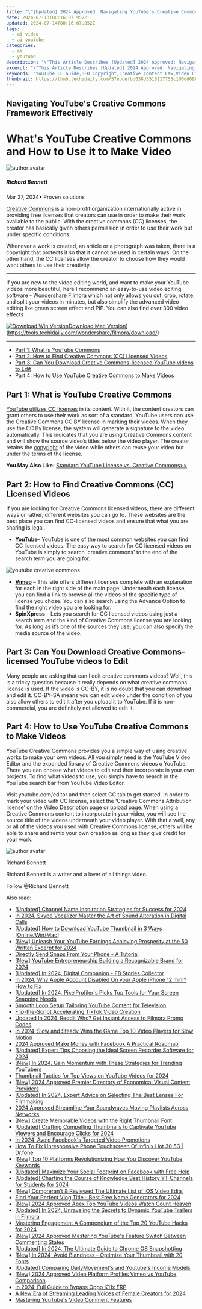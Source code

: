```yaml
---
title: "\"[Updated] 2024 Approved  Navigating YouTube's Creative Commons Framework Effectively\""
date: 2024-07-13T00:16:07.952Z
updated: 2024-07-14T00:16:07.952Z
tags:
  - ai video
  - ai youtube
categories:
  - ai
  - youtube
description: "\"This Article Describes [Updated] 2024 Approved: Navigating YouTube's Creative Commons Framework Effectively\""
excerpt: "\"This Article Describes [Updated] 2024 Approved: Navigating YouTube's Creative Commons Framework Effectively\""
keywords: "YouTube CC Guide,SEO Copyright,Creative Content Law,Video Licensing Basics,Digital Media Rights,YouTube Policy Insight,Content Sharing Ethics"
thumbnail: https://thmb.techidaily.com/57ebcefbd038d5518117756c100dd6989f85e0e6cff4615a7e12084a4473983a.jpg
---
```


## Navigating YouTube's Creative Commons Framework Effectively

# What's YouTube Creative Commons and How to Use it to Make Video

![author avatar](https://images.wondershare.com/filmora/article-images/richard-bennett.jpg)

##### Richard Bennett

 Mar 27, 2024• Proven solutions

[Creative Commons](https://creativecommons.org/) is a non-profit organization internationally active in providing free licenses that creators can use in order to make their work available to the public. With the creative commons (CC) licenses, the creator has basically given others permission in order to use their work but under specific conditions.

Whenever a work is created, an article or a photograph was taken, there is a copyright that protects it so that it cannot be used in certain ways. On the other hand, the CC licenses allow the creator to choose how they would want others to use their creativity.

---

If you are new to the video editing world, and want to make your YouTube videos more beautiful, here I recommend an easy-to-use video editing software - [Wondershare Filmora](https://tools.techidaily.com/wondershare/filmora/download/) which not only allows you cut, crop, rotate, and split your videos in minutes, but also simplify the advanced video editing like green screen effect and PIP. You can also find over 300 video effects

[![Download Win Version](https://images.wondershare.com/filmora/guide/download-btn-win.jpg)](https://tools.techidaily.com/wondershare/filmora/download/)[Download Mac Version](https://images.wondershare.com/filmora/guide/download-btn-mac.jpg)](https://tools.techidaily.com/wondershare/filmora/download/)

---

* [Part 1: What is YouTube Commons](#part1)
* [Part 2: How to Find Creative Commons (CC) Licensed Videos](#part2)
* [Part 3: Can You Download Creative Commons-licensed YouTube videos to Edit](#part3)
* [Part 4: How to Use YouTube Creative Commons to Make Videos](#part4)

## Part 1: What is YouTube Creative Commons

[YouTube utilizes CC licenses](https://support.google.com/youtube/answer/2797468?hl=en) in its content. With it, the content creators can grant others to use their work as sort of a standard. YouTube users can use the Creative Commons CC BY license in marking their videos. When they use the CC By license, the system will generate a signature to the video automatically. This indicates that you are using Creative Commons content and will show the source video’s titles below the video player. The creator retains the [copyright](https://en.wikipedia.org/wiki/Copyright) of the video while others can reuse your video but under the terms of the license.

**You May Also Like:** [Standard YouTube License vs. Creative Commons>>](https://tools.techidaily.com/wondershare/filmora/download/)

## Part 2: How to Find Creative Commons (CC) Licensed Videos

If you are looking for Creative Commons licensed videos, there are different ways or rather, different websites you can go to. These websites are the best place you can find CC-licensed videos and ensure that what you are sharing is legal.

* **[YouTube](https://www.youtube.com/?gl=US)**– YouTube is one of the most common websites you can find CC licensed videos. The easy way to search for CC licensed videos on YouTube is simply to search 'creative commons' to the end of the search term you are going for.

![youtube creative commons](https://images.wondershare.com/filmora/article-images/Creative-Commons-on-youtube.JPG)

* **[Vimeo](https://vimeo.com/)** – This site offers different licenses complete with an explanation for each in the right side of the main page. Underneath each license, you can find a link to browse all the videos of the specific type of license you chose. You can also search using the Advance Option to find the right video you are looking for.
* **SpinXpress** – Lets you search for CC licensed videos using just a search term and the kind of Creative Commons license you are looking for. As long as it’s one of the sources they use, you can also specify the media source of the video.

## Part 3: Can You Download Creative Commons-licensed YouTube videos to Edit

Many people are asking that can I edit creative commons videos? Well, this is a tricky question because it really depends on what creative commons license is used. If the video is CC-BY, it is no doubt that you can download and edit it. CC-BY-SA means you can edit video under the condition of you also allow others to edit it after you upload it to YouTube. If it is non-commercial, you are definitely not allowed to edit it.

## Part 4: How to Use YouTube Creative Commons to Make Videos

YouTube Creative Commons provides you a simple way of using creative works to make your own videos. All you simply need is the YouTube Video Editor and the expanded library of Creative Commons videos o YouTube. There you can choose what videos to edit and then incorporate in your own projects. To find what videos to use, you simply have to search in the YouTube search bar from YouTube Video Editor.

Visit youtube.com/editor and then select CC tab to get started. In order to mark your video with CC license, select the ‘Creative Commons Attribution license’ on the Video Description page or upload page. When using a Creative Commons content to incorporate in your video, you will see the source title of the videos underneath your video player. With that a well, any or all of the videos you used with Creative Commons license, others will be able to share and remix your own creation as long as they give credit for your work.

![author avatar](https://images.wondershare.com/filmora/article-images/richard-bennett.jpg)

Richard Bennett

Richard Bennett is a writer and a lover of all things video.

Follow @Richard Bennett


<ins class="adsbygoogle"
     style="display:block"
     data-ad-format="autorelaxed"
     data-ad-client="ca-pub-7571918770474297"
     data-ad-slot="1223367746"></ins>



<ins class="adsbygoogle"
     style="display:block"
     data-ad-client="ca-pub-7571918770474297"
     data-ad-slot="8358498916"
     data-ad-format="auto"
     data-full-width-responsive="true"></ins>



<span class="atpl-alsoreadstyle">Also read:</span>
<div><ul>
<li><a href="https://youtube-zero.techidaily.com/ed-channel-name-inspiration-strategies-for-success-for-2024/"><u>[Updated] Channel Name Inspiration  Strategies for Success for 2024</u></a></li>
<li><a href="https://audio-shaping.techidaily.com/in-2024-skype-vocalizer-master-the-art-of-sound-alteration-in-digital-calls/"><u>In 2024, Skype Vocalizer Master the Art of Sound Alteration in Digital Calls</u></a></li>
<li><a href="https://youtube-zero.techidaily.com/ed-how-to-download-youtube-thumbnail-in-3-ways-onlinewinmac/"><u>[Updated] How to Download YouTube Thumbnail in 3 Ways [Online/Win/Mac]</u></a></li>
<li><a href="https://youtube-zero.techidaily.com/nleash-your-youtube-earnings-achieving-prosperity-at-the-50-written-excerpt-for-2024/"><u>[New] Unleash Your YouTube Earnings  Achieving Prosperity at the 50 Written Excerpt for 2024</u></a></li>
<li><a href="https://tiktok-video-recordings.techidaily.com/directly-send-snaps-from-your-phone-a-tutorial/"><u>Directly Send Snaps From Your Phone - A Tutorial</u></a></li>
<li><a href="https://youtube-zero.techidaily.com/outube-entrepreneurship-building-a-recognizable-brand-for-2024/"><u>[New] YouTube Entrepreneurship  Building a Recognizable Brand for 2024</u></a></li>
<li><a href="https://facebook-clips.techidaily.com/updated-in-2024-digital-companion-fb-stories-collector/"><u>[Updated] In 2024, Digital Companion - FB Stories Collector</u></a></li>
<li><a href="https://apple-account.techidaily.com/in-2024-why-apple-account-disabled-on-your-apple-iphone-12-mini-how-to-fix-by-drfone-ios/"><u>In 2024, Why Apple Account Disabled On your Apple iPhone 12 mini? How to Fix</u></a></li>
<li><a href="https://screen-sharing-recording.techidaily.com/updated-in-2024-pixelprofilers-picks-top-tools-for-your-screen-snapping-needs/"><u>[Updated] In 2024, PixelProfiler's Picks  Top Tools for Your Screen Snapping Needs</u></a></li>
<li><a href="https://youtube-zero.techidaily.com/h-loop-setup-tailoring-youtube-content-for-television/"><u>Smooth Loop Setup  Tailoring YouTube Content for Television</u></a></li>
<li><a href="https://tiktok-clips.techidaily.com/flip-the-script-accelerating-tiktok-video-creation/"><u>Flip-the-Script  Accelerating TikTok Video Creation</u></a></li>
<li><a href="https://ai-video-apps.techidaily.com/updated-in-2024-reddit-who-get-instant-access-to-filmora-promo-codes/"><u>Updated In 2024, Reddit Who? Get Instant Access to Filmora Promo Codes</u></a></li>
<li><a href="https://smart-video-editing.techidaily.com/in-2024-slow-and-steady-wins-the-game-top-10-video-players-for-slow-motion/"><u>In 2024, Slow and Steady Wins the Game Top 10 Video Players for Slow Motion</u></a></li>
<li><a href="https://facebook-video-recording.techidaily.com/2024-approved-make-money-with-facebook-a-practical-roadmap/"><u>2024 Approved  Make Money with Facebook  A Practical Roadmap</u></a></li>
<li><a href="https://screen-video-capture.techidaily.com/updated-expert-tips-choosing-the-ideal-screen-recorder-software-for-2024/"><u>[Updated] Expert Tips  Choosing the Ideal Screen Recorder Software for 2024</u></a></li>
<li><a href="https://youtube-zero.techidaily.com/n-2024-gain-momentum-with-these-strategies-for-trending-youtubers/"><u>[New] In 2024, Gain Momentum with These Strategies for Trending YouTubers</u></a></li>
<li><a href="https://youtube-zero.techidaily.com/nail-tactics-for-top-views-on-youtube-videos-for-2024/"><u>Thumbnail Tactics for Top Views on YouTube Videos for 2024</u></a></li>
<li><a href="https://youtube-zero.techidaily.com/024-approved-premier-directory-of-economical-visual-content-providers/"><u>[New] 2024 Approved  Premier Directory of Economical Visual Content Providers</u></a></li>
<li><a href="https://youtube-zero.techidaily.com/ed-in-2024-expert-advice-on-selecting-the-best-lenses-for-filmmaking/"><u>[Updated] In 2024, Expert Advice on Selecting The Best Lenses For Filmmaking</u></a></li>
<li><a href="https://article-knowledge.techidaily.com/2024-approved-streamline-your-soundwaves-moving-playlists-across-networks/"><u>2024 Approved  Streamline Your Soundwaves  Moving Playlists Across Networks</u></a></li>
<li><a href="https://youtube-zero.techidaily.com/reate-memorable-videos-with-the-right-thumbnail-font/"><u>[New] Create Memorable Videos with the Right Thumbnail Font</u></a></li>
<li><a href="https://youtube-zero.techidaily.com/ed-crafting-compelling-thumbnails-to-captivate-youtube-viewers-and-encourage-clicks-for-2024/"><u>[Updated] Crafting Compelling Thumbnails to Captivate YouTube Viewers and Encourage Clicks for 2024</u></a></li>
<li><a href="https://facebook-videos.techidaily.com/in-2024-avoid-facebooks-targeted-video-promotions/"><u>In 2024, Avoid Facebook's Targeted Video Promotions</u></a></li>
<li><a href="https://fix-guide.techidaily.com/how-to-fix-unresponsive-phone-touchscreen-of-infinix-hot-30-5g-drfone-by-drfone-fix-android-problems-fix-android-problems/"><u>How To Fix Unresponsive Phone Touchscreen Of Infinix Hot 30 5G | Dr.fone</u></a></li>
<li><a href="https://youtube-zero.techidaily.com/op-10-platforms-revolutionizing-how-you-discover-youtube-keywords/"><u>[New] Top 10 Platforms Revolutionizing How You Discover YouTube Keywords</u></a></li>
<li><a href="https://facebook-video-files.techidaily.com/updated-maximize-your-social-footprint-on-facebook-with-free-help/"><u>[Updated] Maximize Your Social Footprint on Facebook with Free Help</u></a></li>
<li><a href="https://youtube-zero.techidaily.com/ed-charting-the-course-of-knowledge-best-history-yt-channels-for-students-for-2024/"><u>[Updated] Charting the Course of Knowledge  Best History YT Channels for Students for 2024</u></a></li>
<li><a href="https://youtube-zero.techidaily.com/omprerant-and-reviewed-the-ultimate-list-of-ios-video-edits/"><u>[New] Compreran't & Reviewed  The Ultimate List of iOS Video Edits</u></a></li>
<li><a href="https://youtube-zero.techidaily.com/your-perfect-vlog-title-best-free-name-generators-for-2024/"><u>Find Your Perfect Vlog Title - Best Free Name Generators for 2024</u></a></li>
<li><a href="https://youtube-zero.techidaily.com/024-approved-apex-top-youtube-videos-watch-count-heaven/"><u>[New] 2024 Approved  Apex Top YouTube Videos  Watch Count Heaven</u></a></li>
<li><a href="https://youtube-zero.techidaily.com/ed-in-2024-unraveling-the-secrets-to-dynamic-youtube-trailers-in-filmora/"><u>[Updated] In 2024, Unraveling the Secrets to Dynamic YouTube Trailers in Filmora</u></a></li>
<li><a href="https://youtube-zero.techidaily.com/ring-engagement-a-compendium-of-the-top-20-youtube-hacks-for-2024/"><u>Mastering Engagement  A Compendium of the Top 20 YouTube Hacks for 2024</u></a></li>
<li><a href="https://youtube-zero.techidaily.com/024-approved-mastering-youtubes-feature-switch-between-commenting-states/"><u>[New] 2024 Approved  Mastering YouTube's Feature  Switch Between Commenting States</u></a></li>
<li><a href="https://screen-capture.techidaily.com/updated-in-2024-the-ultimate-guide-to-chrome-os-snapshotting/"><u>[Updated] In 2024, The Ultimate Guide to Chrome OS Snapshotting</u></a></li>
<li><a href="https://youtube-zero.techidaily.com/n-2024-avoid-blandness-optimize-your-thumbnail-with-20-fonts/"><u>[New] In 2024, Avoid Blandness - Optimize Your Thumbnail with 20 Fonts</u></a></li>
<li><a href="https://youtube-zero.techidaily.com/ed-comparing-dailymovements-and-youtubes-income-models/"><u>[Updated] Comparing DailyMovement's and Youtube's Income Models</u></a></li>
<li><a href="https://youtube-zero.techidaily.com/024-approved-video-platform-profiles-vimeo-vs-youtube-comparison/"><u>[New] 2024 Approved  Video Platform Profiles  Vimeo vs YouTube Comparison</u></a></li>
<li><a href="https://android-frp.techidaily.com/in-2024-full-guide-to-bypass-oppo-k11x-frp-by-drfone-android/"><u>In 2024, Full Guide to Bypass Oppo K11x FRP</u></a></li>
<li><a href="https://youtube-zero.techidaily.com/-era-of-streaming-leading-voices-of-female-creators-for-2024/"><u>A New Era of Streaming  Leading Voices of Female Creators for 2024</u></a></li>
<li><a href="https://youtube-zero.techidaily.com/ring-youtubes-video-comment-features/"><u>Mastering YouTube's Video Comment Features</u></a></li>
</ul></div>
